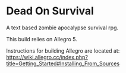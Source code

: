 Dead On Survival
=========
A text based zombie apocalypse survival rpg.

This build relies on Allegro 5.  

Instructions for building Allegro are located at:
https://wiki.allegro.cc/index.php?title=Getting_Started#Installing_From_Sources

